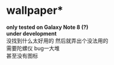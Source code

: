 # wallpaper*
**only tested on Galaxy Note 8 (?)**  
**under development**  
没找到什么太好用的 然后就弄出个没法用的  
需要陀螺仪 bug一大堆  
甚至没有图标

